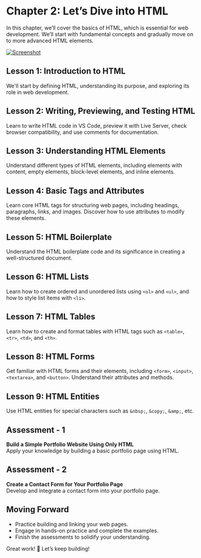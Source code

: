 # **Chapter 2: Let’s Dive into HTML**

In this chapter, we’ll cover the basics of HTML, which is essential for web development. We’ll start with fundamental concepts and gradually move on to more advanced HTML elements.

[![Screenshot](https://i.im.ge/2024/08/20/fiTyl1.Screenshot-from-2024-08-20-11-48-35.png)](https://im.ge/i/Screenshot-from-2024-08-20-11-48-35.fiTyl1)

## **Lesson 1: Introduction to HTML**

We'll start by defining HTML, understanding its purpose, and exploring its role in web development.

## **Lesson 2: Writing, Previewing, and Testing HTML**

Learn to write HTML code in VS Code, preview it with Live Server, check browser compatibility, and use comments for documentation.

## **Lesson 3: Understanding HTML Elements**

Understand different types of HTML elements, including elements with content, empty elements, block-level elements, and inline elements.

## **Lesson 4: Basic Tags and Attributes**

Learn core HTML tags for structuring web pages, including headings, paragraphs, links, and images. Discover how to use attributes to modify these elements.

## **Lesson 5: HTML Boilerplate**

Understand the HTML boilerplate code and its significance in creating a well-structured document.

## **Lesson 6: HTML Lists**

Learn how to create ordered and unordered lists using `<ol>` and `<ul>`, and how to style list items with `<li>`.

## **Lesson 7: HTML Tables**

Learn how to create and format tables with HTML tags such as `<table>`, `<tr>`, `<td>`, and `<th>`.

## **Lesson 8: HTML Forms**

Get familiar with HTML forms and their elements, including `<form>`, `<input>`, `<textarea>`, and `<button>`. Understand their attributes and methods.

## **Lesson 9: HTML Entities**

Use HTML entities for special characters such as `&nbsp;`, `&copy;`, `&amp;`, etc.

## **Assessment - 1**

**Build a Simple Portfolio Website Using Only HTML**  
Apply your knowledge by building a basic portfolio page using HTML.

## **Assessment - 2**

**Create a Contact Form for Your Portfolio Page**  
Develop and integrate a contact form into your portfolio page.

## **Moving Forward**

- Practice building and linking your web pages.
- Engage in hands-on practice and complete the examples.
- Finish the assessments to solidify your understanding.

Great work! 🚀 Let’s keep building!

<!--stackedit_data:
eyJoaXN0b3J5IjpbLTE3NjU4MTM1NjNdfQ==
-->